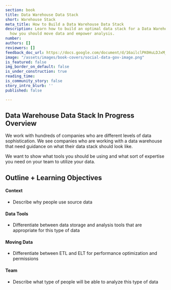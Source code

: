 ```yaml
---
section: book
title: Data Warehouse Data Stack
short: Warehouse Stack
meta_title: How to Build a Data Warehouse Data Stack
description: Learn how to build an optimal data stack for a Data Warehouse. Learn
  how you should move data and empower analysis.
number:
authors: []
reviewers: []
feedback_doc_url: https://docs.google.com/document/d/16ailclPK0HuLDJxM_atN7fXcalVophuDr2Phuf5Ti7Q/edit?usp=sharing
image: "/assets/images/book-covers/social-data-gov-image.png"
is_featured: false
img_border_on_default: false
is_under_construction: true
reading_time:
is_community_story: false
story_intro_blurb: ''
published: false

---
```

## Data Warehouse Data Stack In Progress Overview

We work with hundreds of companies who are different levels of data sophistication. We see companies who are working with a data warehouse that need guidance on what their data stack should look like.

We want to show what tools you should be using and what sort of expertise you need on your team to utilize your data.

## Outline + Learning Objectives

#### Context

* Describe why people use source data

#### Data Tools

* Differentiate between data storage and analysis tools that are appropriate for this type of data

#### Moving Data

* Differentiate between ETL and ELT for performance optimization and permissions

#### Team

* Describe what type of people will be able to analyze this type of data
